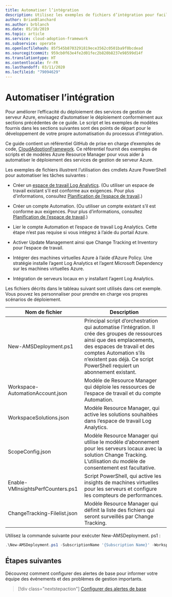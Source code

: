 ```yaml
---
title: Automatiser l’intégration
description: Utilisez les exemples de fichiers d’intégration pour faciliter l’automatisation du déploiement de vos services de gestion de serveur Azure dans un but d’amélioration de l’efficacité.
author: BrianBlanchard
ms.author: brblanch
ms.date: 05/10/2019
ms.topic: article
ms.service: cloud-adoption-framework
ms.subservice: operate
ms.openlocfilehash: 85f545b8703291819ece3562c0501ba9f0bcdead
ms.sourcegitcommit: 959cb0f63e4fe2d01fec2b820b8237e98599d14f
ms.translationtype: HT
ms.contentlocale: fr-FR
ms.lasthandoff: 03/11/2020
ms.locfileid: "79094629"
---
```

# <a name="automate-onboarding"></a>Automatiser l’intégration

Pour améliorer l’efficacité du déploiement des services de gestion de serveur Azure, envisagez d’automatiser le déploiement conformément aux sections précédentes de ce guide. Le script et les exemples de modèles fournis dans les sections suivantes sont des points de départ pour le développement de votre propre automatisation du processus d’intégration.

Ce guide contient un référentiel GitHub de prise en charge d’exemples de code, [CloudAdoptionFramework](https://aka.ms/caf/manage/automation-samples). Ce référentiel fournit des exemples de scripts et de modèles Azure Resource Manager pour vous aider à automatiser le déploiement des services de gestion de serveur Azure.

Les exemples de fichiers illustrent l’utilisation des cmdlets Azure PowerShell pour automatiser les tâches suivantes :

- Créer un [espace de travail Log Analytics](https://docs.microsoft.com/azure/azure-monitor/platform/manage-access). (Ou utiliser un espace de travail existant s’il est conforme aux exigences. Pour plus d’informations, consultez [Planification de l’espace de travail](./prerequisites.md#log-analytics-workspace-and-automation-account-planning).)

- Créer un compte Automation. (Ou utiliser un compte existant s’il est conforme aux exigences. Pour plus d’informations, consultez [Planification de l’espace de travail](./prerequisites.md#log-analytics-workspace-and-automation-account-planning).)

- Lier le compte Automation et l’espace de travail Log Analytics. Cette étape n’est pas requise si vous intégrez à l’aide du portail Azure.

- Activer Update Management ainsi que Change Tracking et Inventory pour l’espace de travail.

- Intégrer des machines virtuelles Azure à l’aide d’Azure Policy. Une stratégie installe l’agent Log Analytics et l’agent Microsoft Dependency sur les machines virtuelles Azure.

- Intégration de serveurs locaux en y installant l’agent Log Analytics.

Les fichiers décrits dans le tableau suivant sont utilisés dans cet exemple. Vous pouvez les personnaliser pour prendre en charge vos propres scénarios de déploiement.

| Nom de fichier | Description |
|-----------|-------------|
| New-AMSDeployment.ps1 | Principal script d’orchestration qui automatise l’intégration. Il crée des groupes de ressources ainsi que des emplacements, des espaces de travail et des comptes Automation s’ils n’existent pas déjà. Ce script PowerShell requiert un abonnement existant. |
| Workspace-AutomationAccount.json | Modèle de Resource Manager qui déploie les ressources de l’espace de travail et du compte Automation. |
| WorkspaceSolutions.json | Modèle Resource Manager, qui active les solutions souhaitées dans l’espace de travail Log Analytics. |
| ScopeConfig.json | Modèle Resource Manager qui utilise le modèle d’abonnement pour les serveurs locaux avec la solution Change Tracking. L’utilisation du modèle de consentement est facultative. |
| Enable-VMInsightsPerfCounters.ps1 | Script PowerShell, qui active les insights de machines virtuelles pour les serveurs et configure les compteurs de performances. |
| ChangeTracking-Filelist.json | Modèle Resource Manager qui définit la liste des fichiers qui seront surveillés par Change Tracking. |

Utilisez la commande suivante pour exécuter New-AMSDeployment. ps1 :

```powershell
.\New-AMSDeployment.ps1 -SubscriptionName '{Subscription Name}' -WorkspaceName '{Workspace Name}' -WorkspaceLocation '{Azure Location}' -AutomationAccountName {Account Name} -AutomationAccountLocation {Account Location}
```

## <a name="next-steps"></a>Étapes suivantes

Découvrez comment configurer des alertes de base pour informer votre équipe des événements et des problèmes de gestion importants.

> [!div class="nextstepaction"]
> [Configurer des alertes de base](./setup-alerts.md)

